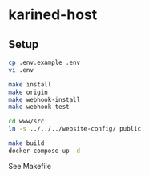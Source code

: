 # karined-host

## Setup

```bash
cp .env.example .env
vi .env

make install
make origin
make webhook-install
make webhook-test

cd www/src
ln -s ../../../website-config/ public

make build
docker-compose up -d
```

See Makefile
